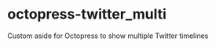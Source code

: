 octopress-twitter_multi
=======================

Custom aside for Octopress to show multiple Twitter timelines